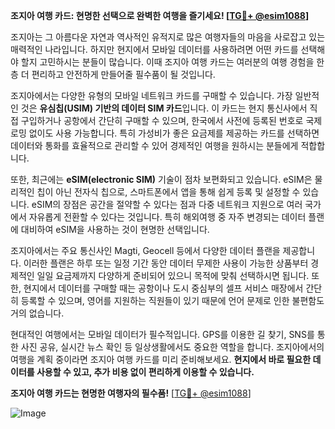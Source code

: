 **조지아 여행 카드: 현명한 선택으로 완벽한 여행을 즐기세요! [[TG💪+ @esim1088](https://t.me/s/esim1088)]**

조지아는 그 아름다운 자연과 역사적인 유적지로 많은 여행자들의 마음을 사로잡고 있는 매력적인 나라입니다. 하지만 현지에서 모바일 데이터를 사용하려면 어떤 카드를 선택해야 할지 고민하시는 분들이 많습니다. 이때 조지아 여행 카드는 여러분의 여행 경험을 한층 더 편리하고 안전하게 만들어줄 필수품이 될 것입니다.

조지아에서는 다양한 유형의 모바일 네트워크 카드를 구매할 수 있습니다. 가장 일반적인 것은 **유심칩(USIM) 기반의 데이터 SIM 카드**입니다. 이 카드는 현지 통신사에서 직접 구입하거나 공항에서 간단히 구매할 수 있으며, 한국에서 사전에 등록된 번호로 국제로밍 없이도 사용 가능합니다. 특히 가성비가 좋은 요금제를 제공하는 카드를 선택하면 데이터와 통화를 효율적으로 관리할 수 있어 경제적인 여행을 원하시는 분들에게 적합합니다.

또한, 최근에는 **eSIM(electronic SIM)** 기술이 점차 보편화되고 있습니다. eSIM은 물리적인 칩이 아닌 전자식 칩으로, 스마트폰에서 앱을 통해 쉽게 등록 및 설정할 수 있습니다. eSIM의 장점은 공간을 절약할 수 있다는 점과 다중 네트워크 지원으로 여러 국가에서 자유롭게 전환할 수 있다는 것입니다. 특히 해외여행 중 자주 변경되는 데이터 플랜에 대비하여 eSIM을 사용하는 것이 현명한 선택입니다.

조지아에서는 주요 통신사인 Magti, Geocell 등에서 다양한 데이터 플랜을 제공합니다. 이러한 플랜은 하루 또는 일정 기간 동안 데이터 무제한 사용이 가능한 상품부터 경제적인 일일 요금제까지 다양하게 준비되어 있으니 목적에 맞춰 선택하시면 됩니다. 또한, 현지에서 데이터를 구매할 때는 공항이나 도시 중심부의 셀프 서비스 매장에서 간단히 등록할 수 있으며, 영어를 지원하는 직원들이 있기 때문에 언어 문제로 인한 불편함도 거의 없습니다.

현대적인 여행에서는 모바일 데이터가 필수적입니다. GPS를 이용한 길 찾기, SNS를 통한 사진 공유, 실시간 뉴스 확인 등 일상생활에서도 중요한 역할을 합니다. 조지아에서의 여행을 계획 중이라면 조지아 여행 카드를 미리 준비해보세요. **현지에서 바로 필요한 데이터를 사용할 수 있고, 추가 비용 없이 편리하게 이용할 수 있습니다.**

**조지아 여행 카드는 현명한 여행자의 필수품!** [[TG💪+ @esim1088](https://t.me/s/esim1088)] 

![Image](https://i.postimg.cc/Y0z9fWf4/image.png)